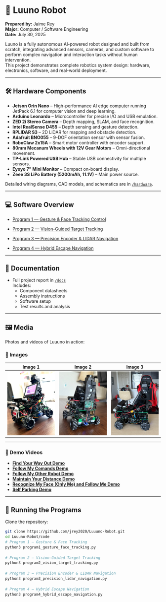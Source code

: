 # 🤖 Luuno Robot

**Prepared by:** Jaime Rey  
**Major:** Computer / Software Engineering  
**Date:** July 30, 2025  

Luuno is a fully autonomous AI-powered robot designed and built from scratch, integrating advanced sensors, cameras, and custom software to perform complex navigation and interaction tasks without human intervention.  
This project demonstrates complete robotics system design: hardware, electronics, software, and real-world deployment.

---

## 🛠 Hardware Components

- **Jetson Orin Nano** – High-performance AI edge computer running JetPack 6.1 for computer vision and deep learning.
- **Arduino Leonardo** – Microcontroller for precise I/O and USB emulation.
- **ZED 2i Stereo Camera** – Depth mapping, SLAM, and face recognition.
- **Intel RealSense D455** – Depth sensing and gesture detection.
- **RPLIDAR S3** – 2D LiDAR for mapping and obstacle detection.
- **Adafruit BNO055** – 9-DOF orientation sensor with sensor fusion.
- **RoboClaw 2x15A** – Smart motor controller with encoder support.
- **80mm Mecanum Wheels with 12V Gear Motors** – Omni-directional movement.
- **TP-Link Powered USB Hub** – Stable USB connectivity for multiple sensors.
- **Eyoyo 7" Mini Monitor** – Compact on-board display.
- **Zeee 3S LiPo Battery (5200mAh, 11.1V)** – Main power source.

Detailed wiring diagrams, CAD models, and schematics are in [`/hardware`](hardware).

---

## 💻 Software Overview

- [Program 1 — Gesture & Face Tracking Control](code/program1_gesture_face_tracking.py)

- [Program 2 — Vision-Guided Target Tracking](code/program2_vision_target_tracking.py)

- [Program 3 — Precision Encoder & LIDAR Navigation](code/program3_precision_lidar_navigation.py)

- [Program 4 — Hybrid Escape Navigation](code/program4_hybrid_escape_navigation.py)


---

## 📄 Documentation
- Full project report in [`/docs`](docs)  
  Includes:
  - Component datasheets
  - Assembly instructions
  - Software setup
  - Test results and analysis

---

## 🖼️ Media

Photos and videos of Luuuno in action:

### 📸 Images
| Image 1 | Image 2 | Image 3 |
| ------- | ------- | ------- |
| ![Luuuno Pic 1](media/01_luuno_pic_1.jpg) | ![Luuuno Pic 2](media/02_luuno_pic_2.jpg) | ![Luuuno Pic 3](media/03_luuno_pic_3.jpg) |





---

### 🎥 Demo Videos
- **[Find Your Way Out Demo](media/find_your_way_out_demo.mp4)**
- **[Follow My Comands Demo](media/follow_my_comands_demo.mp4)**
- **[Follow My Other Robot Demo](media/follow_my_other_robot_demo.mp4)**
- **[Maintain Your Distance Demo](media/mantain_your_distance_demo.mp4)**
- **[Recognize My Face (Only Me) and Follow Me Demo](media/recognize_my_face_only_me_and_follow_me_demo.mp4)**
- **[Self Parking Demo](media/self_parking_demo.mp4)**



---
## 🚀 Running the Programs

Clone the repository:
```bash
git clone https://github.com/jrey2020/Luuuno-Robot.git
cd Luuuno-Robot/code
# Program 1 – Gesture & Face Tracking
python3 program1_gesture_face_tracking.py

# Program 2 – Vision-Guided Target Tracking
python3 program2_vision_target_tracking.py

# Program 3 – Precision Encoder & LIDAR Navigation
python3 program3_precision_lidar_navigation.py

# Program 4 – Hybrid Escape Navigation
python3 program4_hybrid_escape_navigation.py



